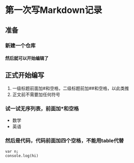 # 第一次写Markdown记录
## 准备
### 新建一个仓库
#### 然后就可以开始编辑了
## 正式开始编写
1. 一级标题前面加#和空格，二级标题前加##和空格，以此类推
2. 正文前不需要加任何符号

### 试一试无序列表，前面加*和空格
* 数学
* 英语
### 然后是代码，代码前面加四个空格，不能用table代替
    var n;
    console.log(hi)

  
